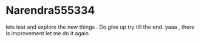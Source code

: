 # Narendra555334
lets test and explore the new things .
Do give up try till the end.
yaaa , there is improvement 
let me do it again

